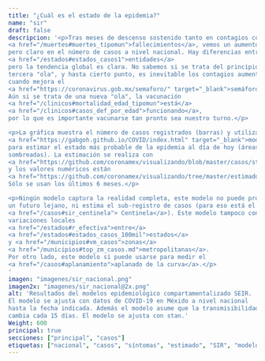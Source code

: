 ```yaml
---
title: "¿Cuál es el estado de la epidemia?"
name: "sir"
draft: false
descripcion: '<p>Tras meses de descenso sostenido tanto en contagios como en
<a href="/muertes#muertes_tipomun">fallecimientos</a>, vemos un aumento pequeño
pero claro en el número de casos a nivel nacional. Hay diferencias entre
<a href="/estados#estados_casos1">entidades</a>
pero la tendencia global es clara. No sabemos si se trata del principio de una
tercera "ola", y hasta cierto punto, es inevitable los contagios aumenten
cuando mejora el
<a href="https://coronavirus.gob.mx/semaforo/" target="_blank">semáforo</a>.
Aún si se trata de una nueva "ola", la vacunación
<a href="/clinicos#mortalidad_edad_tipomun">está</a>
<a href="/clinicos#casos_def_por_edad">funcionando</a>,
por lo que es importante vacunarse tan pronto sea nuestro turno.</p>

<p>La gráfica muestra el número de casos registrados (barras) y utiliza
<a href="https://gabgoh.github.io/COVID/index.html" target="_blank">modelo epidemiológico SEIR</a>
para estimar el estado más probable de la epidemia al día de hoy (áreas
sombreadas). La estimación se realiza con
<a href="https://github.com/coronamex/visualizando/blob/master/casos/stan_seir.r" target="_blank">este código</a>
y los valores numéricos están
<a href="https://github.com/coronamex/visualizando/tree/master/estimados" target="_blank">aquí</a>.
Sólo se usan los últimos 6 meses.</p>

<p>Ningún modelo captura la realidad completa, este modelo no puede pronosticar
un futuro lejano, ni estima el sub-registro de casos (para eso está el sistema
<a href="/casos#sir_centinela"> Centinela</a>). Este modelo tampoco considera
variaciones locales
<a href="/estados#r_efectiva">entre</a>
<a href="/estados#estados_casos_100mil">estados</a>
y <a href="/municipios#vm_casos">zonas</a>
<a href="/municipios#top_zm_casos.md">metropolitanas</a>.
Por otro lado, este modelo sí puede usarse para medir el
<a href="/casos#aplanamiento">aplanado de la curva</a>.</p>
'
imagen: "imagenes/sir_nacional.png"
imagen2x: "imagenes/sir_nacional@2x.png"
alt: 'Resultados del modelos epidemiológico compartamentalizado SEIR.
El modelo se ajusta con datos de COVID-19 en Méxido a nivel nacional
hasta la fecha indicada. Además el modelo asume que la transmisibilidad
cambia cada 15 días. El modelo se ajusta con stan.'
Weight: 600
principal: true
secciones: ["principal", "casos"]
etiquetas: ["nacional", "casos", "síntomas", "estimado", "SIR", "modelo"]
---
```

